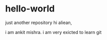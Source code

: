 # hello-world
just another repository
hi aliean,

i am ankit mishra. i am very exicted to learn git
